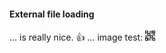 ﻿
#### External file loading

… is really nice. &#x1F44D;
… image test: ![Some Squares](img/squares.gif)
